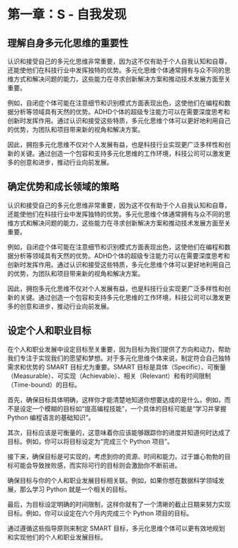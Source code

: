 # 第一章：S - 自我发现

## 理解自身多元化思维的重要性

认识和接受自己的多元化思维非常重要，因为这不仅有助于个人自我认知和自尊，还能使他们在科技行业中发挥独特的优势。多元化思维个体通常拥有与众不同的思维方式和解决问题的能力，这些能力在寻求创新解决方案和推动技术发展方面至关重要。

例如，自闭症个体可能在注意细节和识别模式方面表现出色，这使他们在编程和数据分析等领域具有天然的优势。ADHD个体的超级专注能力可以在需要深度思考和创新时发挥作用。通过认识和接受这些特质，多元化思维个体可以更好地利用自己的优势，为团队和项目带来新的视角和解决方案。

因此，拥抱多元化思维不仅对个人发展有益，也是科技行业实现更广泛多样性和创新的关键。通过创造一个包容和支持多元化思维的工作环境，科技公司可以激发更多的创意和进步，推动行业向前发展。

## 确定优势和成长领域的策略

认识和接受自己的多元化思维非常重要，因为这不仅有助于个人自我认知和自尊，还能使他们在科技行业中发挥独特的优势。多元化思维个体通常拥有与众不同的思维方式和解决问题的能力，这些能力在寻求创新解决方案和推动技术发展方面至关重要。

例如，自闭症个体可能在注意细节和识别模式方面表现出色，这使他们在编程和数据分析等领域具有天然的优势。ADHD个体的超级专注能力可以在需要深度思考和创新时发挥作用。通过认识和接受这些特质，多元化思维个体可以更好地利用自己的优势，为团队和项目带来新的视角和解决方案。

因此，拥抱多元化思维不仅对个人发展有益，也是科技行业实现更广泛多样性和创新的关键。通过创造一个包容和支持多元化思维的工作环境，科技公司可以激发更多的创意和进步，推动行业向前发展。

## 设定个人和职业目标

在个人和职业发展中设定目标至关重要，因为目标为我们提供了方向和动力，帮助我们专注于实现我们的愿望和梦想。对于多元化思维个体来说，制定符合自己独特需求和优势的 SMART 目标尤为重要。SMART 目标是具体（Specific）、可衡量（Measurable）、可实现（Achievable）、相关（Relevant）和有时间限制（Time-bound）的目标。

首先，确保目标具体明确，这样你才能清楚地知道你想要达成的是什么。例如，而不是设定一个模糊的目标如“提高编程技能”，一个具体的目标可能是“学习并掌握 Python 编程语言的基础知识”。

其次，目标应该是可衡量的，这意味着你应该能够跟踪你的进度并知道何时达成了目标。例如，你可以将目标设定为“完成三个 Python 项目”。

接下来，确保目标是可实现的，考虑到你的资源、时间和能力。过于雄心勃勃的目标可能会导致挫败感，而实际可行的目标则会激励你不断前进。

确保目标与你的个人和职业发展目标相关联。例如，如果你想在数据科学领域发展，那么学习 Python 就是一个相关的目标。

最后，为目标设定明确的时间限制，这样你就有了一个清晰的截止日期来努力实现目标。例如，你可以设定在六个月内完成三个 Python 项目的目标。

通过遵循这些指导原则来制定 SMART 目标，多元化思维个体可以更有效地规划和实现他们的个人和职业发展目标。
